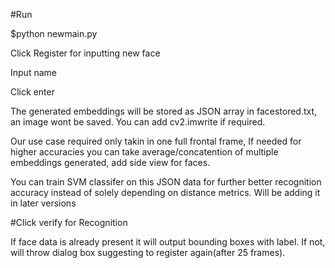#Run 

$python newmain.py

Click Register for inputting new face

Input name

Click enter

The generated embeddings will be stored as JSON array in facestored.txt, an image wont be saved. You can add cv2.imwrite if required.

Our use case required only takin in one full frontal frame, If needed for higher accuracies you can take average/concatention of multiple embeddings generated, add side view for faces. 

You can train SVM classifer on this JSON data for further better recognition accuracy instead of solely depending on distance metrics. Will be adding it in later versions



#Click verify for Recognition

If face data is already present it will output bounding boxes with label. If not, will throw dialog box suggesting to register again(after 25 frames).

 

